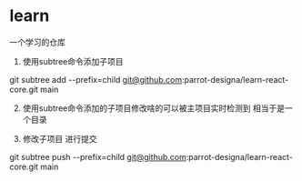 # learn
一个学习的仓库


1. 使用subtree命令添加子项目

git subtree add --prefix=child git@github.com:parrot-designa/learn-react-core.git main

2. 使用subtree命令添加的子项目修改啥的可以被主项目实时检测到 相当于是一个目录

3. 修改子项目 进行提交

git subtree push --prefix=child git@github.com:parrot-designa/learn-react-core.git main